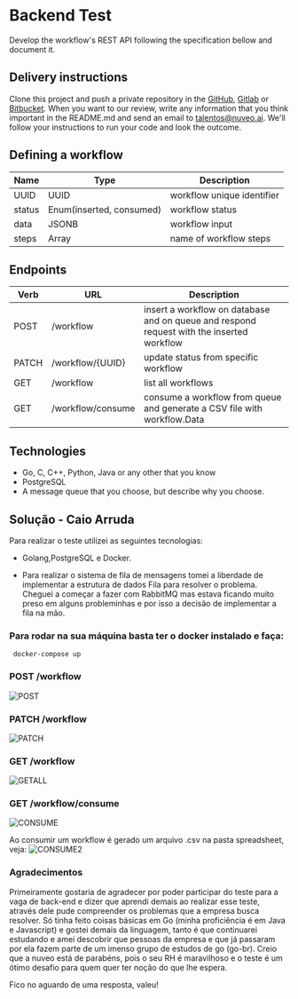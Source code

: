 # Backend Test

Develop the workflow's REST API following the specification bellow and document it.

## Delivery instructions

Clone this project and push a private repository in the [GitHub](https://github.com/), [Gitlab](https://about.gitlab.com/) or [Bitbucket](https://bitbucket.org/). When you want to our review, write any information that you think important in the README.md and send an email to talentos@nuveo.ai. We'll follow your instructions to run your code and look the outcome. 

## Defining a workflow

|Name|Type|Description|
|-|-|-|
|UUID|UUID|workflow unique identifier|
|status|Enum(inserted, consumed)|workflow status|
|data|JSONB|workflow input|
|steps|Array|name of workflow steps

## Endpoints

|Verb|URL|Description|
|-|-|-|
|POST|/workflow|insert a workflow on database and on queue and respond request with the inserted workflow|
|PATCH|/workflow/{UUID}|update status from specific workflow|
|GET|/workflow|list all workflows|
|GET|/workflow/consume|consume a workflow from queue and generate a CSV file with workflow.Data|

## Technologies

- Go, C, C++, Python, Java or any other that you know
- PostgreSQL
- A message queue that you choose, but describe why you choose.

## Solução - Caio Arruda

Para realizar o teste utilizei as seguintes tecnologias:
- Golang,PostgreSQL e Docker.

- Para realizar o sistema de fila de mensagens tomei a liberdade de implementar a estrutura de dados Fila para resolver o problema. Cheguei a começar a fazer com RabbitMQ mas estava ficando muito preso em alguns probleminhas e por isso a decisão de implementar a fila na mão. 

 ### Para rodar na sua máquina basta ter o docker instalado e faça: 
	 docker-compose up

### POST /workflow
![POST](https://i.ibb.co/ydkhrZ6/create-workflow.png)

### PATCH /workflow
![PATCH](https://i.ibb.co/ZSnKXQ0/patch-workflow.png)

### GET /workflow
![GETALL](https://i.ibb.co/xSxznbd/get-workflow.png)

### GET /workflow/consume
![CONSUME](https://i.ibb.co/pX86vxm/consume-workflow.png)

Ao consumir um workflow é gerado um arquivo .csv na pasta spreadsheet, veja:
![CONSUME2](https://i.ibb.co/5MCdDC5/consumeeee.png)


### Agradecimentos
Primeiramente gostaria de agradecer por poder participar do teste para a vaga de back-end e dizer que aprendi demais ao realizar esse teste, através dele pude compreender os problemas que a empresa busca resolver. Só tinha feito coisas básicas em Go (minha proficiência é em Java e Javascript) e gostei demais da linguagem, tanto é que continuarei estudando e amei descobrir que pessoas da empresa e que já passaram por ela fazem parte de um imenso grupo de estudos de go (go-br).  Creio que a nuveo está de parabéns, pois o seu RH é maravilhoso e o teste é um ótimo desafio para quem quer ter noção do que lhe espera.  

Fico no aguardo de uma resposta, valeu!